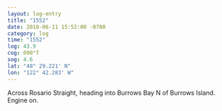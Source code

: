 ```yaml
---
layout: log-entry
title: "1552"
date: 2018-06-11 15:52:00 -0700
category: log
time: "1552"
log: 43.9
cog: 090°T
sog: 4.6
lat: "48° 29.221' N"
lon: "122° 42.283' W"
---
```


Across Rosario Straight, heading into Burrows Bay N of Burrows Island. Engine on.